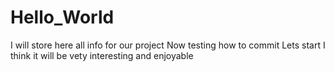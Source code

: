 # Hello_World
I will store here all info for our project
Now testing how to commit 
Lets start
I think it will be vety interesting and enjoyable
